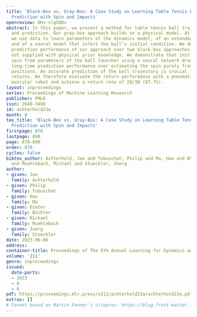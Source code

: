 ```yaml
---
title: 'Black-Box vs. Gray-Box: A Case Study on Learning Table Tennis Ball Trajectory
  Prediction with Spin and Impacts'
openreview: OHv-vlgXQOv
abstract: In this paper, we present a method for table tennis ball trajectory filtering
  and prediction. Our gray-box approach builds on a physical model. At the same time,
  we use data to learn parameters of the dynamics model, of an extended Kalman filter,
  and of a neural model that infers the ball’s initial condition. We demonstrate superior
  prediction performance of our approach over two black-box approaches, which are
  not supplied with physical prior knowledge. We demonstrate that initializing the
  spin from parameters of the ball launcher using a neural network drastically improves
  long-time prediction performance over estimating the spin purely from measured ball
  positions. An accurate prediction of the ball trajectory is crucial for successful
  returns. We therefore evaluate the return performance with a pneumatic artificial
  muscular robot and achieve a return rate of 29/30 (97.7%).
layout: inproceedings
series: Proceedings of Machine Learning Research
publisher: PMLR
issn: 2640-3498
id: achterhold23a
month: 0
tex_title: 'Black-Box vs. Gray-Box: A Case Study on Learning Table Tennis Ball Trajectory
  Prediction with Spin and Impacts'
firstpage: 878
lastpage: 890
page: 878-890
order: 878
cycles: false
bibtex_author: Achterhold, Jan and Tobuschat, Philip and Ma, Hao and B\"uchler, Dieter
  and Muehlebach, Michael and Stueckler, Joerg
author:
- given: Jan
  family: Achterhold
- given: Philip
  family: Tobuschat
- given: Hao
  family: Ma
- given: Dieter
  family: Büchler
- given: Michael
  family: Muehlebach
- given: Joerg
  family: Stueckler
date: 2023-06-06
address:
container-title: Proceedings of The 5th Annual Learning for Dynamics and Control Conference
volume: '211'
genre: inproceedings
issued:
  date-parts:
  - 2023
  - 6
  - 6
pdf: https://proceedings.mlr.press/v211/achterhold23a/achterhold23a.pdf
extras: []
# Format based on Martin Fenner's citeproc: https://blog.front-matter.io/posts/citeproc-yaml-for-bibliographies/
---
```

